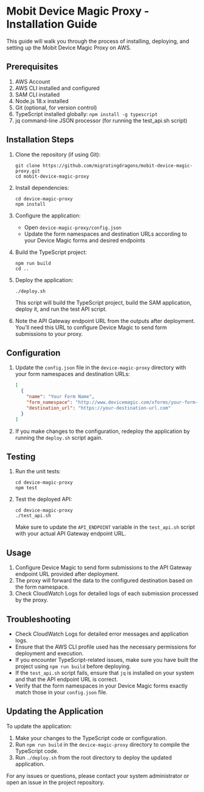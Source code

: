 # Mobit Device Magic Proxy - Installation Guide

This guide will walk you through the process of installing, deploying, and setting up the Mobit Device Magic Proxy on AWS.

## Prerequisites

1. AWS Account
2. AWS CLI installed and configured
3. SAM CLI installed
4. Node.js 18.x installed
5. Git (optional, for version control)
6. TypeScript installed globally: `npm install -g typescript`
7. jq command-line JSON processor (for running the test_api.sh script)

## Installation Steps

1. Clone the repository (if using Git):
   ```
   git clone https://github.com/migratingdragons/mobit-device-magic-proxy.git
   cd mobit-device-magic-proxy
   ```

2. Install dependencies:
   ```
   cd device-magic-proxy
   npm install
   ```

3. Configure the application:
   - Open `device-magic-proxy/config.json`
   - Update the form namespaces and destination URLs according to your Device Magic forms and desired endpoints

4. Build the TypeScript project:
   ```
   npm run build
   cd ..
   ```

5. Deploy the application:
   ```
   ./deploy.sh
   ```
   This script will build the TypeScript project, build the SAM application, deploy it, and run the test API script.

6. Note the API Gateway endpoint URL from the outputs after deployment. You'll need this URL to configure Device Magic to send form submissions to your proxy.

## Configuration

1. Update the `config.json` file in the `device-magic-proxy` directory with your form namespaces and destination URLs:
   ```json
   [
     {
       "name": "Your Form Name",
       "form_namespace": "http://www.devicemagic.com/xforms/your-form-namespace",
       "destination_url": "https://your-destination-url.com"
     }
   ]
   ```

2. If you make changes to the configuration, redeploy the application by running the `deploy.sh` script again.

## Testing

1. Run the unit tests:
   ```
   cd device-magic-proxy
   npm test
   ```

2. Test the deployed API:
   ```
   cd device-magic-proxy
   ./test_api.sh
   ```
   Make sure to update the `API_ENDPOINT` variable in the `test_api.sh` script with your actual API Gateway endpoint URL.

## Usage

1. Configure Device Magic to send form submissions to the API Gateway endpoint URL provided after deployment.
2. The proxy will forward the data to the configured destination based on the form namespace.
3. Check CloudWatch Logs for detailed logs of each submission processed by the proxy.

## Troubleshooting

- Check CloudWatch Logs for detailed error messages and application logs.
- Ensure that the AWS CLI profile used has the necessary permissions for deployment and execution.
- If you encounter TypeScript-related issues, make sure you have built the project using `npm run build` before deploying.
- If the `test_api.sh` script fails, ensure that `jq` is installed on your system and that the API endpoint URL is correct.
- Verify that the form namespaces in your Device Magic forms exactly match those in your `config.json` file.

## Updating the Application

To update the application:

1. Make your changes to the TypeScript code or configuration.
2. Run `npm run build` in the `device-magic-proxy` directory to compile the TypeScript code.
3. Run `./deploy.sh` from the root directory to deploy the updated application.

For any issues or questions, please contact your system administrator or open an issue in the project repository.
